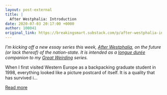 ```yaml
---
layout: post-external
title: |
  After Westphalia: Introduction
date: 2020-07-03 20:17:00 +0000
author: 100041
original_link: https://breakingsmart.substack.com/p/after-westphalia-introduction
---
```


_I’m kicking off a new essay series this week, [After Westphalia](https://breakingsmart.substack.com/subscribe?utm_medium=rss&utm_content=422259), on the future (or lack thereof) of the nation-state. It is intended as a [longue durée](https://breakingsmart.substack.com/subscribe?utm_medium=rss&utm_content=422259) companion to my [Great Weirding](https://breakingsmart.substack.com/subscribe?utm_medium=rss&utm_content=422259) series._

When I first visited Western Europe as a backpacking graduate student in 1998, everything looked like a picture postcard of itself. It is a quality that has survived i…

[Read more](https://breakingsmart.substack.com/p/after-westphalia-introduction)
